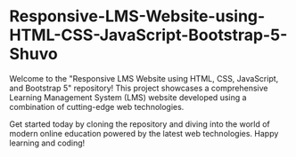# Responsive-LMS-Website-using-HTML-CSS-JavaScript-Bootstrap-5-Shuvo

Welcome to the "Responsive LMS Website using HTML, CSS, JavaScript, and Bootstrap 5" repository! This project showcases a comprehensive Learning Management System (LMS) website developed using a combination of cutting-edge web technologies.

Get started today by cloning the repository and diving into the world of modern online education powered by the latest web technologies. Happy learning and coding!
